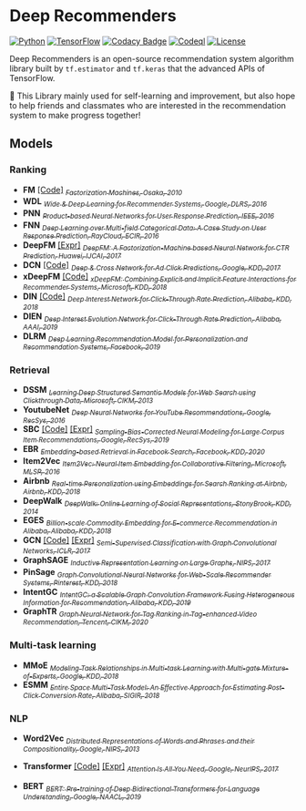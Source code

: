 # Deep Recommenders
[![Python](https://img.shields.io/badge/python-3.6_|_3.7-brightgreen)](requirements.txt)
[![TensorFlow](https://img.shields.io/badge/tensorflow-1.15_|_2.3-brightgreen)](requirements.txt)
[![Codacy Badge](https://app.codacy.com/project/badge/Grade/c4b6335acf254697b80714b81e8154d7)](https://www.codacy.com/gh/LongmaoTeamTf/deep_recommenders/dashboard?utm_source=github.com&amp;utm_medium=referral&amp;utm_content=LongmaoTeamTf/deep_recommenders&amp;utm_campaign=Badge_Grade)
[![Codeql](https://github.com/LongmaoTeamTf/deep_recommenders/actions/workflows/codeql-analysis.yml/badge.svg)]()
[![License](https://img.shields.io/badge/license-Apache_2.0-green)](LICENSE)

Deep Recommenders is an open-source recommendation system algorithm library 
built by `tf.estimator` and `tf.keras` that the advanced APIs of TensorFlow.
  
🤗️ This Library mainly used for self-learning and improvement, 
but also hope to help friends and classmates who are interested in the recommendation system to make progress together!

## Models

### Ranking

  - **FM** 
    [[Code]](deep_recommenders/keras/layers/fm.py) 
    [<sub>
      *Factorization Machines, Osaka, 2010*
    </sub>](https://www.csie.ntu.edu.tw/~b97053/paper/Rendle2010FM.pdf)
  - **WDL**
    [<sub>
      *Wide & Deep Learning for Recommender Systems, Google, DLRS, 2016*
    </sub>](https://arxiv.org/abs/1606.07792)
  - **PNN**
    [<sub>
      *Product-based Neural Networks for User Response Prediction, IEEE, 2016*
    </sub>](https://arxiv.org/abs/1611.00144)
  - **FNN**
    [<sub>
      *Deep Learning over Multi-field Categorical Data: A Case Study on User Response Prediction, RayCloud, ECIR, 2016*
    </sub>](https://arxiv.org/abs/1601.02376)
  - **DeepFM** 
    [[Expr]](experiments/deepfm.ipynb) 
    [<sub>
      *DeepFM: A Factorization-Machine based Neural Network for CTR Prediction, Huawei, IJCAI, 2017*
    </sub>](https://www.ijcai.org/proceedings/2017/0239.pdf)
  - **DCN** 
    [[Code]](deep_recommenders/keras/layers/dcn.py) 
    [<sub>
      *Deep & Cross Network for Ad Click Predictions, Google, KDD, 2017*
    </sub>](https://arxiv.org/abs/1708.05123)
  - **xDeepFM** 
    [[Code]](deep_recommenders/keras/layers/xdeepfm.py) 
    [<sub>
      *xDeepFM: Combining Explicit and Implicit Feature Interactions for Recommender Systems, Microsoft, KDD, 2018*
    </sub>](https://arxiv.org/pdf/1803.05170.pdf)
  - **DIN** 
    [[Code]](deep_recommenders/keras/layers/din.py) 
    [<sub>
      *Deep Interest Network for Click-Through Rate Prediction, Alibaba, KDD, 2018*
    </sub>](https://arxiv.org/abs/1706.06978)   
  - **DIEN**
    [<sub>
      *Deep Interest Evolution Network for Click-Through Rate Prediction, Alibaba, AAAI, 2019*
    </sub>](https://arxiv.org/abs/1809.03672)
  - **DLRM**
    [<sub>
      *Deep Learning Recommendation Model for Personalization and Recommendation Systems, Facebook, 2019*
    </sub>](https://arxiv.org/abs/1906.00091)

### Retrieval

  - **DSSM**
    [<sub>
      *Learning Deep Structured Semantic Models for Web Search using Clickthrough Data, Microsoft, CIKM, 2013*
    </sub>](https://dl.acm.org/doi/10.1145/2505515.2505665)
  - **YoutubeNet**
    [<sub>
      *Deep Neural Networks for YouTube Recommendations, Google, RecSys, 2016*
    </sub>](https://static.googleusercontent.com/media/research.google.com/zh-CN//pubs/archive/45530.pdf)
  - **SBC** 
    [[Code]](deep_recommenders/keras/layers/factorized_top_k.py) 
    [[Expr]](experiments/deep_retrieval.ipynb)
    [<sub>
      *Sampling-Bias-Corrected Neural Modeling for Large Corpus Item Recommendations, Google, RecSys, 2019*
    </sub>](https://dl.acm.org/doi/10.1145/3298689.3346996)
  - **EBR**
    [<sub>
      *Embedding-based Retrieval in Facebook Search, Facebook, KDD, 2020*
    </sub>](https://arxiv.org/abs/2006.11632)
  - **Item2Vec**
    [<sub>
      *Item2Vec: Neural Item Embedding for Collaborative Filtering, Microsoft, MLSP, 2016*
    </sub>](https://arxiv.org/vc/arxiv/papers/1603/1603.04259v2.pdf)
  - **Airbnb**
    [<sub>
      *Real-time Personalization using Embeddings for Search Ranking at Airbnb, Airbnb, KDD, 2018*
    </sub>](https://dl.acm.org/doi/10.1145/3219819.3219885)
  - **DeepWalk**
    [<sub>
      *DeepWalk: Online Learning of Social Representations, StonyBrook, KDD, 2014*
    </sub>](https://arxiv.org/abs/1403.6652)
  - **EGES**
    [<sub>
      *Billion-scale Commodity Embedding for E-commerce Recommendation in Alibaba, Alibaba, KDD, 2018*
    </sub>](https://arxiv.org/abs/1803.02349)
  - **GCN** 
    [[Code]](deep_recommenders/keras/layers/gnn.py#L16) 
    [[Expr]](experiments/gcn.ipynb)
    [<sub>
      *Semi-Supervised Classification with Graph Convolutional Networks, ICLR, 2017*
    </sub>](https://arxiv.org/abs/1609.02907)       
  - **GraphSAGE**
    [<sub>
      *Inductive Representation Learning on Large Graphs, NIPS, 2017*
    </sub>](https://arxiv.org/abs/1706.02216)
  - **PinSage**
    [<sub>
      *Graph Convolutional Neural Networks for Web-Scale Recommender Systems, Pinterest, KDD, 2018*
    </sub>](https://arxiv.org/abs/1806.01973)
  - **IntentGC**
    [<sub>
      *IntentGC: a Scalable Graph Convolution Framework Fusing Heterogeneous Information for Recommendation, Alibaba, KDD, 2019*
    </sub>](https://arxiv.org/abs/1907.12377)
  - **GraphTR**
    [<sub>
      *Graph Neural Network for Tag Ranking in Tag-enhanced Video Recommendation, Tencent, CIKM, 2020*
    </sub>](https://dl.acm.org/doi/abs/10.1145/3340531.3416021)
    
### Multi-task learning

  - **MMoE**
    [<sub>
      *Modeling Task Relationships in Multi-task Learning with Multi-gate Mixture-of-Experts, Google, KDD, 2018*
    </sub>](https://dl.acm.org/doi/pdf/10.1145/3219819.3220007)
  - **ESMM**
    [<sub>
      *Entire Space Multi-Task Model: An Effective Approach for Estimating Post-Click Conversion Rate, Alibaba, SIGIR, 2018*
    </sub>](https://arxiv.org/pdf/1804.07931.pdf)

### NLP

  - **Word2Vec**
    [<sub>
      *Distributed Representations of Words and Phrases and their Compositionality, Google, NIPS, 2013*
    </sub>](https://papers.nips.cc/paper/2013/file/9aa42b31882ec039965f3c4923ce901b-Paper.pdf)

  - **Transformer** 
    [[Code]](deep_recommenders/keras/layers/nlp/transformer.py) 
    [[Expr]](experiments/transformer.ipynb)
    [<sub>
      *Attention Is All You Need, Google, NeurlPS, 2017*
    </sub>](https://arxiv.org/abs/1706.03762)

  - **BERT**
    [<sub>
      *BERT: Pre-training of Deep Bidirectional Transformers for Language Understanding, Google, NAACL, 2019*
    </sub>](https://arxiv.org/abs/1810.04805)
